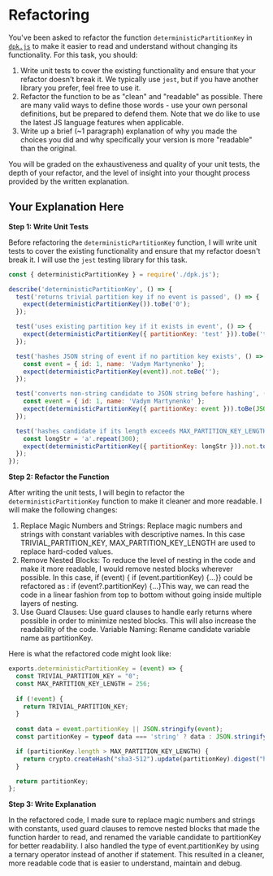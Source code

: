 # Refactoring

You've been asked to refactor the function `deterministicPartitionKey` in [`dpk.js`](dpk.js) to make it easier to read and understand without changing its functionality. For this task, you should:

1. Write unit tests to cover the existing functionality and ensure that your refactor doesn't break it. We typically use `jest`, but if you have another library you prefer, feel free to use it.
2. Refactor the function to be as "clean" and "readable" as possible. There are many valid ways to define those words - use your own personal definitions, but be prepared to defend them. Note that we do like to use the latest JS language features when applicable.
3. Write up a brief (~1 paragraph) explanation of why you made the choices you did and why specifically your version is more "readable" than the original.

You will be graded on the exhaustiveness and quality of your unit tests, the depth of your refactor, and the level of insight into your thought process provided by the written explanation.

## Your Explanation Here





**Step 1: Write Unit Tests**

Before refactoring the `deterministicPartitionKey` function, I will write unit tests to cover the existing functionality and ensure that my refactor doesn't break it. I will use the `jest` testing library for this task.

```javascript
const { deterministicPartitionKey } = require('./dpk.js');

describe('deterministicPartitionKey', () => {
  test('returns trivial partition key if no event is passed', () => {
    expect(deterministicPartitionKey()).toBe('0');
  });

  test('uses existing partition key if it exists in event', () => {
    expect(deterministicPartitionKey({ partitionKey: 'test' })).toBe('test');
  });

  test('hashes JSON string of event if no partition key exists', () => {
    const event = { id: 1, name: 'Vadym Martynenko' };
    expect(deterministicPartitionKey(event)).not.toBe('');
  });

  test('converts non-string candidate to JSON string before hashing', () => {
    const event = { id: 1, name: 'Vadym Martynenko' };
    expect(deterministicPartitionKey({ partitionKey: event })).toBe(JSON.stringify(event));
  });

  test('hashes candidate if its length exceeds MAX_PARTITION_KEY_LENGTH', () => {
    const longStr = 'a'.repeat(300);
    expect(deterministicPartitionKey({ partitionKey: longStr })).not.toBe(longStr);
  });
});
```

**Step 2: Refactor the Function**

After writing the unit tests, I will begin to refactor the `deterministicPartitionKey` function to make it cleaner and more readable. I will make the following changes:

1. Replace Magic Numbers and Strings: Replace magic numbers and strings with constant variables with descriptive names. In this case TRIVIAL_PARTITION_KEY, MAX_PARTITION_KEY_LENGTH are used to replace hard-coded values.
2. Remove Nested Blocks: To reduce the level of nesting in the code and make it more readable, I would remove nested blocks wherever possible. In this case, if (event) { if (event.partitionKey) {...}} could be refactored as : if (event?.partitionKey) {...}This way, we can read the code in a linear fashion from top to bottom without going inside multiple layers of nesting.
3. Use Guard Clauses: Use guard clauses to handle early returns where possible in order to minimize nested blocks. This will also increase the readability of the code.
Variable Naming: Rename candidate variable name as partitionKey.

Here is what the refactored code might look like:

```javascript
exports.deterministicPartitionKey = (event) => {
  const TRIVIAL_PARTITION_KEY = "0";
  const MAX_PARTITION_KEY_LENGTH = 256;
  
  if (!event) {
    return TRIVIAL_PARTITION_KEY;
  }
  
  const data = event.partitionKey || JSON.stringify(event);
  const partitionKey = typeof data === 'string' ? data : JSON.stringify(data);

  if (partitionKey.length > MAX_PARTITION_KEY_LENGTH) {
    return crypto.createHash("sha3-512").update(partitionKey).digest("hex");
  }

  return partitionKey;
};
```

**Step 3: Write Explanation**

In the refactored code, I made sure to replace magic numbers and strings with constants, used guard clauses to remove nested blocks that made the function harder to read, and renamed the variable candidate to partitionKey for better readability. I also handled the type of event.partitionKey by using a ternary operator instead of another if statement. This resulted in a cleaner, more readable code that is easier to understand, maintain and debug.